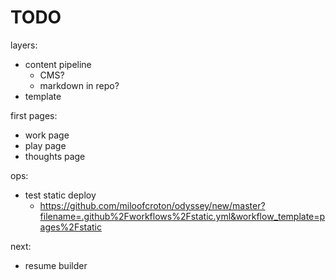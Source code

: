 # TODO

layers:
- content pipeline
  - CMS?
  - markdown in repo?
- template

first pages:
- work page
- play page
- thoughts page

ops:
- test static deploy
  - https://github.com/miloofcroton/odyssey/new/master?filename=.github%2Fworkflows%2Fstatic.yml&workflow_template=pages%2Fstatic

next:
- resume builder
